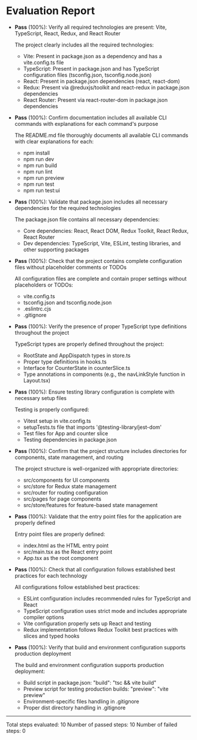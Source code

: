 # Evaluation Report

- **Pass** (100%): Verify all required technologies are present: Vite, TypeScript, React, Redux, and React Router
  
  The project clearly includes all the required technologies:
  - Vite: Present in package.json as a dependency and has a vite.config.ts file
  - TypeScript: Present in package.json and has TypeScript configuration files (tsconfig.json, tsconfig.node.json)
  - React: Present in package.json dependencies (react, react-dom)
  - Redux: Present via @reduxjs/toolkit and react-redux in package.json dependencies
  - React Router: Present via react-router-dom in package.json dependencies

- **Pass** (100%): Confirm documentation includes all available CLI commands with explanations for each command's purpose
  
  The README.md file thoroughly documents all available CLI commands with clear explanations for each:
  - npm install
  - npm run dev
  - npm run build
  - npm run lint
  - npm run preview
  - npm run test
  - npm run test:ui

- **Pass** (100%): Validate that package.json includes all necessary dependencies for the required technologies
  
  The package.json file contains all necessary dependencies:
  - Core dependencies: React, React DOM, Redux Toolkit, React Redux, React Router
  - Dev dependencies: TypeScript, Vite, ESLint, testing libraries, and other supporting packages

- **Pass** (100%): Check that the project contains complete configuration files without placeholder comments or TODOs
  
  All configuration files are complete and contain proper settings without placeholders or TODOs:
  - vite.config.ts
  - tsconfig.json and tsconfig.node.json
  - .eslintrc.cjs
  - .gitignore

- **Pass** (100%): Verify the presence of proper TypeScript type definitions throughout the project
  
  TypeScript types are properly defined throughout the project:
  - RootState and AppDispatch types in store.ts
  - Proper type definitions in hooks.ts
  - Interface for CounterState in counterSlice.ts
  - Type annotations in components (e.g., the navLinkStyle function in Layout.tsx)

- **Pass** (100%): Ensure testing library configuration is complete with necessary setup files
  
  Testing is properly configured:
  - Vitest setup in vite.config.ts
  - setupTests.ts file that imports '@testing-library/jest-dom'
  - Test files for App and counter slice
  - Testing dependencies in package.json

- **Pass** (100%): Confirm that the project structure includes directories for components, state management, and routing
  
  The project structure is well-organized with appropriate directories:
  - src/components for UI components
  - src/store for Redux state management
  - src/router for routing configuration
  - src/pages for page components
  - src/store/features for feature-based state management

- **Pass** (100%): Validate that the entry point files for the application are properly defined
  
  Entry point files are properly defined:
  - index.html as the HTML entry point
  - src/main.tsx as the React entry point
  - App.tsx as the root component

- **Pass** (100%): Check that all configuration follows established best practices for each technology
  
  All configurations follow established best practices:
  - ESLint configuration includes recommended rules for TypeScript and React
  - TypeScript configuration uses strict mode and includes appropriate compiler options
  - Vite configuration properly sets up React and testing
  - Redux implementation follows Redux Toolkit best practices with slices and typed hooks

- **Pass** (100%): Verify that build and environment configuration supports production deployment
  
  The build and environment configuration supports production deployment:
  - Build script in package.json: "build": "tsc && vite build"
  - Preview script for testing production builds: "preview": "vite preview"
  - Environment-specific files handling in .gitignore
  - Proper dist directory handling in .gitignore

---

Total steps evaluated: 10
Number of passed steps: 10
Number of failed steps: 0